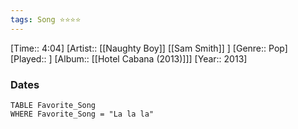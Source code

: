 ```yaml
---
tags: Song ⭐⭐⭐⭐ 
---
```

[Time:: 4:04]
[Artist:: [[Naughty Boy]] [[Sam Smith]] ]
[Genre:: Pop]
[Played:: ]
[Album:: [[Hotel Cabana (2013)]]]
[Year:: 2013]
### Dates
````dataview
TABLE Favorite_Song
WHERE Favorite_Song = "La la la"
````